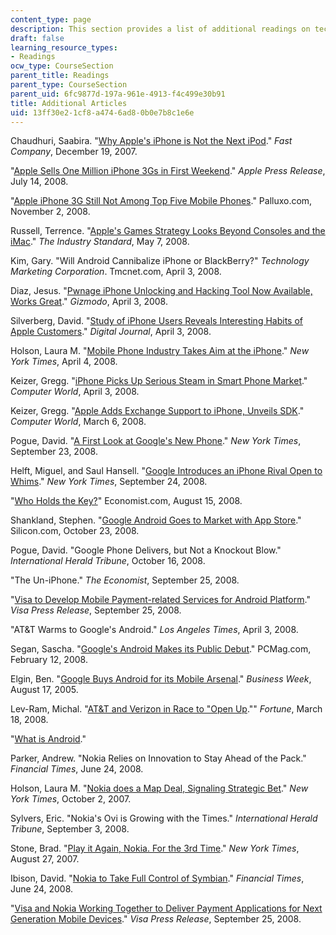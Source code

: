 ```yaml
---
content_type: page
description: This section provides a list of additional readings on technology strategy.
draft: false
learning_resource_types:
- Readings
ocw_type: CourseSection
parent_title: Readings
parent_type: CourseSection
parent_uid: 6fc9877d-197a-961e-4913-f4c499e30b91
title: Additional Articles
uid: 13ff30e2-1cf8-a474-6ad8-0b0e7b8c1e6e
---
```

Chaudhuri, Saabira. "[Why Apple's iPhone is Not the Next iPod](http://www.fastcompany.com/articles/2007/05/apple-iphone-not-next-ipod.html)." *Fast Company*, December 19, 2007.

"[Apple Sells One Million iPhone 3Gs in First Weekend](http://www.apple.com/pr/library/2008/07/14iphone.html)." *Apple Press Release*, July 14, 2008.

"[Apple iPhone 3G Still Not Among Top Five Mobile Phones](https://web.archive.org/web/20081207184608/http://www.palluxo.com/2008/11/02/apple-iphone-3g-still-not-among-top-five-mobile-phones/)." Palluxo.com, November 2, 2008.

Russell, Terrence. "[Apple's Games Strategy Looks Beyond Consoles and the iMac](http://n4g.com/news/143073/apples-games-strategy-looks-beyond-consoles-and-the-imac)." *The Industry Standard*, May 7, 2008.

Kim, Gary. "Will Android Cannibalize iPhone or BlackBerry?" *Technology Marketing Corporation*. Tmcnet.com, April 3, 2008.

Diaz, Jesus. "[Pwnage iPhone Unlocking and Hacking Tool Now Available, Works Great](http://gizmodo.com/375493/pwnage-iphone-unlocking-and-hacking-tool-now-available-works-great)." *Gizmodo*, April 3, 2008.

Silverberg, David. "[Study of iPhone Users Reveals Interesting Habits of Apple Customers](http://www.digitaljournal.com/print/article/252602)." *Digital Journal*, April 3, 2008.

Holson, Laura M. "[Mobile Phone Industry Takes Aim at the iPhone](http://www.nytimes.com/2008/04/04/technology/04phone.html?_r=2&ref=business&oref=slogin)." *New York Times*, April 4, 2008.

Keizer, Gregg. "[iPhone Picks Up Serious Steam in Smart Phone Market](http://www.computerworld.com/article/2536463/mobile-wireless/iphone-picks-up-serious-steam-in-smart-phone-market.html)." *Computer World*, April 3, 2008.

Keizer, Gregg. "[Apple Adds Exchange Support to iPhone, Unveils SDK](http://www.computerworld.com/article/2537517/apple-mac/apple-adds-exchange-support-to-iphone--unveils-sdk.html)." *Computer World*, March 6, 2008.

Pogue, David. "[A First Look at Google's New Phone](http://pogue.blogs.nytimes.com/2008/09/23/a-first-look-at-googles-new-phone/?scp=1&sq=a%20first%20look%20at%20google%27s%20new%20phone&st=cse)." *New York Times*, September 23, 2008.

Helft, Miguel, and Saul Hansell. "[Google Introduces an iPhone Rival Open to Whims](http://www.nytimes.com/2008/09/24/technology/internet/24phone.html?scp=1&sq=an%20iphone%20rival%20open%20to%20whims&st=cse)." *New York Times*, September 24, 2008.

"[Who Holds the Key?](http://www.economist.com/science/displaystory.cfm?story_id=11919515)" Economist.com, August 15, 2008.

Shankland, Stephen. "[Google Android Goes to Market with App Store](http://www.cnet.com/news/google-announces-android-market-for-phone-apps/)." Silicon.com, October 23, 2008.

Pogue, David. "Google Phone Delivers, but Not a Knockout Blow." *International Herald Tribune*, October 16, 2008.

"The Un-iPhone." *The Economist*, September 25, 2008.

"[Visa to Develop Mobile Payment-related Services for Android Platform](https://usa.visa.com/about-visa/newsroom/press-releases.releaseId.7801.html)." *Visa Press Release*, September 25, 2008.

"AT&T Warms to Google's Android." *Los Angeles Times*, April 3, 2008.

Segan, Sascha. "[Google's Android Makes its Public Debut](https://www.pcmag.com/archive/googles-android-makes-its-public-debut-224444)." PCMag.com, February 12, 2008.

Elgin, Ben. "[Google Buys Android for its Mobile Arsenal](http://www.businessweek.com/technology/content/aug2005/tc20050817_0949_tc024.htm)." *Business Week*, August 17, 2005.

Lev-Ram, Michal. "[AT&T and Verizon in Race to "Open Up](https://fortune.com/2008/03/18/att-and-verizon-in-race-to-open-up/)."" *Fortune*, March 18, 2008.

"[What is Android](http://code.google.com/android/what-is-android.html)."

Parker, Andrew. "Nokia Relies on Innovation to Stay Ahead of the Pack." *Financial Times*, June 24, 2008.

Holson, Laura M. "[Nokia does a Map Deal, Signaling Strategic Bet](http://www.nytimes.com/2007/10/02/technology/02nokia.html)." *New York Times*, October 2, 2007.

Sylvers, Eric. "Nokia's Ovi is Growing with the Times." *International Herald Tribune*, September 3, 2008.

Stone, Brad. "[Play it Again, Nokia. For the 3rd Time](http://www.nytimes.com/2007/08/27/technology/27nokia.html)." *New York Times*, August 27, 2007.

Ibison, David. "[Nokia to Take Full Control of Symbian](http://www.ft.com/cms/s/0/16b6b7f8-41bc-11dd-a5e8-0000779fd2ac.html?nclick_check=1)." *Financial Times*, June 24, 2008.

"[Visa and Nokia Working Together to Deliver Payment Applications for Next Generation Mobile Devices](https://investor.visa.com/news/news-details/2008/Visa-and-Nokia-Working-Together-to-Deliver-Payment-Applications-for-Next-Generation-Mobile-Devices/default.aspx)." *Visa Press Release*, September 25, 2008.